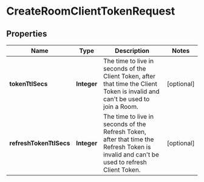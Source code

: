 

# CreateRoomClientTokenRequest


## Properties

| Name | Type | Description | Notes |
|------------ | ------------- | ------------- | -------------|
|**tokenTtlSecs** | **Integer** | The time to live in seconds of the Client Token, after that time the Client Token is invalid and can&#39;t be used to join a Room. |  [optional] |
|**refreshTokenTtlSecs** | **Integer** | The time to live in seconds of the Refresh Token, after that time the Refresh Token is invalid and can&#39;t be used to refresh Client Token. |  [optional] |



